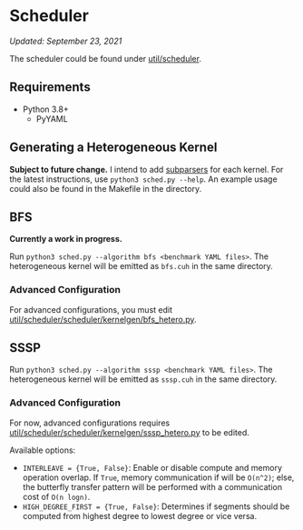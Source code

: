 # Scheduler

*Updated: September 23, 2021*

The scheduler could be found under [util/scheduler](https://github.com/chrisliu/hetero-compute/tree/master/util/scheduler).

## Requirements
- Python 3.8+
	- PyYAML

## Generating a Heterogeneous Kernel
**Subject to future change.** I intend to add [subparsers](https://docs.python.org/3/library/argparse.html#argparse.ArgumentParser.add_subparsers) for each kernel. For the latest instructions, use `python3 sched.py --help`. An example usage could also be found in the Makefile in the directory.

## BFS
**Currently a work in progress.**

Run `python3 sched.py --algorithm bfs <benchmark YAML files>`. The heterogeneous kernel will be emitted as `bfs.cuh` in the same directory.

### Advanced Configuration
For advanced configurations, you must edit [util/scheduler/scheduler/kernelgen/bfs_hetero.py](https://github.com/chrisliu/hetero-compute/blob/master/util/scheduler/scheduler/kernelgen/bfs_hetero.py).

## SSSP
Run `python3 sched.py --algorithm sssp <benchmark YAML files>`. The heterogeneous kernel will be emitted as `sssp.cuh` in the same directory.

### Advanced Configuration
For now, advanced configurations requires [util/scheduler/scheduler/kernelgen/sssp_hetero.py](https://github.com/chrisliu/hetero-compute/blob/master/util/scheduler/scheduler/kernelgen/sssp_hetero.py) to be edited.

Available options:

 - `INTERLEAVE = {True, False}`: Enable or disable compute and memory operation overlap. If `True`,  memory communication if will be `O(n^2)`; else, the butterfly transfer pattern will be performed with a communication cost of `O(n logn)`.
 - `HIGH_DEGREE_FIRST = {True, False}`: Determines if segments should be computed from highest degree to lowest degree or vice versa.
